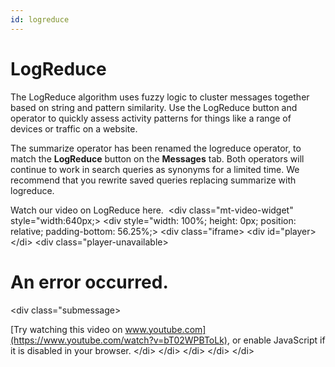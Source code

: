 ```yaml
---
id: logreduce
---
```


# LogReduce

The LogReduce algorithm uses fuzzy logic to cluster messages together
based on string and pattern similarity. Use the LogReduce button and
operator to quickly assess activity patterns for things like a range of
devices or traffic on a website.

The summarize operator has been renamed the logreduce operator, to match
the **LogReduce** button on the **Messages** tab. Both operators will
continue to work in search queries as synonyms for a limited time. We
recommend that you rewrite saved queries replacing summarize with
logreduce.

Watch our video on LogReduce here. 
\<div class="mt-video-widget" style="width:640px;\>
\<div
style="width: 100%; height: 0px; position: relative; padding-bottom: 56.25%;\>
\<div class="iframe\>
\<div id="player\>
\</di\>
\<div class="player-unavailable\>

# An error occurred.
\<div class="submessage\>

[Try watching this video on
www.youtube.com](https://www.youtube.com/watch?v=bT02WPBToLk), or enable
JavaScript if it is disabled in your browser.
\</di\>
\</di\>
\</di\>
\</di\>
\</di\>
